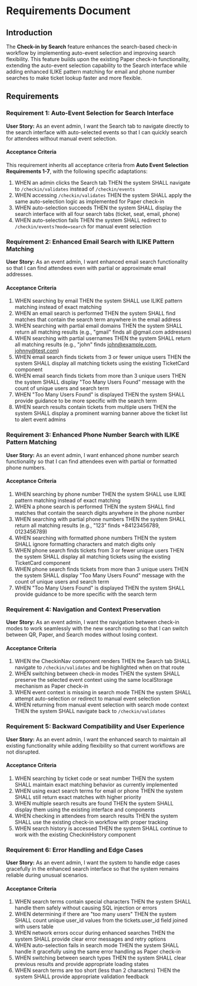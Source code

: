# Requirements Document

## Introduction

The **Check-in by Search** feature enhances the search-based check-in workflow by implementing auto-event selection and improving search flexibility. This feature builds upon the existing Paper check-in functionality, extending the auto-event selection capability to the Search interface while adding enhanced ILIKE pattern matching for email and phone number searches to make ticket lookup faster and more flexible.

## Requirements

### Requirement 1: Auto-Event Selection for Search Interface

**User Story:** As an event admin, I want the Search tab to navigate directly to the search interface with auto-selected events so that I can quickly search for attendees without manual event selection.

#### Acceptance Criteria

This requirement inherits all acceptance criteria from **Auto Event Selection Requirements 1-7**, with the following specific adaptations:

1. WHEN an admin clicks the Search tab THEN the system SHALL navigate to `/checkin/validates` instead of `/checkin/events`
2. WHEN accessing `/checkin/validates` THEN the system SHALL apply the same auto-selection logic as implemented for Paper check-in
3. WHEN auto-selection succeeds THEN the system SHALL display the search interface with all four search tabs (ticket, seat, email, phone)
4. WHEN auto-selection fails THEN the system SHALL redirect to `/checkin/events?mode=search` for manual event selection

### Requirement 2: Enhanced Email Search with ILIKE Pattern Matching

**User Story:** As an event admin, I want enhanced email search functionality so that I can find attendees even with partial or approximate email addresses.

#### Acceptance Criteria

1. WHEN searching by email THEN the system SHALL use ILIKE pattern matching instead of exact matching
2. WHEN an email search is performed THEN the system SHALL find matches that contain the search term anywhere in the email address
3. WHEN searching with partial email domains THEN the system SHALL return all matching results (e.g., "gmail" finds all @gmail.com addresses)
4. WHEN searching with partial usernames THEN the system SHALL return all matching results (e.g., "john" finds john@example.com, johnny@test.com)
5. WHEN email search finds tickets from 3 or fewer unique users THEN the system SHALL display all matching tickets using the existing TicketCard component
6. WHEN email search finds tickets from more than 3 unique users THEN the system SHALL display "Too Many Users Found" message with the count of unique users and search term
7. WHEN "Too Many Users Found" is displayed THEN the system SHALL provide guidance to be more specific with the search term
8. WHEN search results contain tickets from multiple users THEN the system SHALL display a prominent warning banner above the ticket list to alert event admins

### Requirement 3: Enhanced Phone Number Search with ILIKE Pattern Matching

**User Story:** As an event admin, I want enhanced phone number search functionality so that I can find attendees even with partial or formatted phone numbers.

#### Acceptance Criteria

1. WHEN searching by phone number THEN the system SHALL use ILIKE pattern matching instead of exact matching
2. WHEN a phone search is performed THEN the system SHALL find matches that contain the search digits anywhere in the phone number
3. WHEN searching with partial phone numbers THEN the system SHALL return all matching results (e.g., "123" finds +84123456789, 0123456789)
4. WHEN searching with formatted phone numbers THEN the system SHALL ignore formatting characters and match digits only
5. WHEN phone search finds tickets from 3 or fewer unique users THEN the system SHALL display all matching tickets using the existing TicketCard component
6. WHEN phone search finds tickets from more than 3 unique users THEN the system SHALL display "Too Many Users Found" message with the count of unique users and search term
7. WHEN "Too Many Users Found" is displayed THEN the system SHALL provide guidance to be more specific with the search term

### Requirement 4: Navigation and Context Preservation

**User Story:** As an event admin, I want the navigation between check-in modes to work seamlessly with the new search routing so that I can switch between QR, Paper, and Search modes without losing context.

#### Acceptance Criteria

1. WHEN the CheckinNav component renders THEN the Search tab SHALL navigate to `/checkin/validates` and be highlighted when on that route
2. WHEN switching between check-in modes THEN the system SHALL preserve the selected event context using the same localStorage mechanism as Paper check-in
3. WHEN event context is missing in search mode THEN the system SHALL attempt auto-selection or redirect to manual event selection
4. WHEN returning from manual event selection with search mode context THEN the system SHALL navigate back to `/checkin/validates`

### Requirement 5: Backward Compatibility and User Experience

**User Story:** As an event admin, I want the enhanced search to maintain all existing functionality while adding flexibility so that current workflows are not disrupted.

#### Acceptance Criteria

1. WHEN searching by ticket code or seat number THEN the system SHALL maintain exact matching behavior as currently implemented
2. WHEN using exact search terms for email or phone THEN the system SHALL still return exact matches with higher priority
3. WHEN multiple search results are found THEN the system SHALL display them using the existing interface and components
4. WHEN checking in attendees from search results THEN the system SHALL use the existing check-in workflow with proper tracking
5. WHEN search history is accessed THEN the system SHALL continue to work with the existing CheckinHistory component

### Requirement 6: Error Handling and Edge Cases

**User Story:** As an event admin, I want the system to handle edge cases gracefully in the enhanced search interface so that the system remains reliable during unusual scenarios.

#### Acceptance Criteria

1. WHEN search terms contain special characters THEN the system SHALL handle them safely without causing SQL injection or errors
2. WHEN determining if there are "too many users" THEN the system SHALL count unique user_id values from the tickets.user_id field joined with users table
3. WHEN network errors occur during enhanced searches THEN the system SHALL provide clear error messages and retry options
4. WHEN auto-selection fails in search mode THEN the system SHALL handle it gracefully using the same error handling as Paper check-in
5. WHEN switching between search types THEN the system SHALL clear previous results and provide appropriate loading states
6. WHEN search terms are too short (less than 2 characters) THEN the system SHALL provide appropriate validation feedback